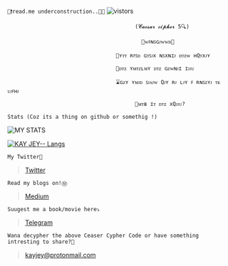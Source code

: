 `🚫❗read.me underconstruction..🚧🚧` ![vistors](https://visitor-badge.laobi.icu/badge?page_id=KayJey.KayJey) 


                                            (𝓒𝓪𝓮𝓼𝓪𝓻 𝓬𝓲𝓹𝓱𝓮𝓻 5🔍)

                                              🍒ᴡꜰɴꜱɢᴊᴡᴡᴅ🍒

                                      🦴ʏᴛᴛ ʀꜰꜱᴅ ɢᴛꜱᴊx ɴꜱxɴɪᴊ ᴅᴛᴢᴡ ʜQᴛxᴊʏ 

                                      🔨ᴅᴛᴢ ʏᴍᴛᴢʟᴍʏ ᴅᴛᴢ ɢᴢᴡɴᴊɪ ɪᴊᴊᴜ 

                                      ⌛ɢᴢʏ ʏᴍᴊᴅ ꜱᴊᴀᴊᴡ Qᴊʏ ʀᴊ ʟᴊʏ ꜰ ʀɴꜱᴢʏᴊ ᴛᴋ ᴜᴊꜰʜᴊ 

                                            🌌ᴍᴛʙ ɪᴛ ᴅᴛᴢ xQᴊᴊᴜ? 




                                      
   
   
`Stats (Coz its a thing on github or somethig !) `

![MY STATS](https://github-readme-stats.vercel.app/api?username=KayJey&show_icons=true&border_color=2e4058)

[![KAY JEY-- Langs](https://github-readme-stats.vercel.app/api/top-langs/?username=KayJey&layout=compact&border_color=2e4058)](https://github.com/KayJey/github-readme-stats)



`My Twitter🎫`
>[Twitter](https://twitter.com/kay97061184)

`Read my blogs on!Ⓜ️`
>[Medium](https://18104065-cse.medium.com/)

`Suugest me a book/movie here⤵️`
>[Telegram](https://t.me/Summer_Moon)

`Wana decypher the above Ceaser Cypher Code or have something intresting to share?🧀`
>kayjey@protonmail.com







 









